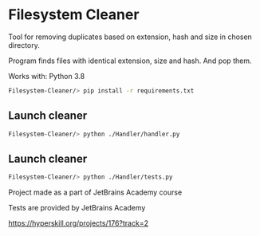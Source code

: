 # Filesystem Cleaner
Tool for removing duplicates based on extension, hash and size  in chosen directory.

Program finds files with identical extension, size and hash. And pop them.

Works with: Python 3.8

```bash
Filesystem-Cleaner/> pip install -r requirements.txt
```

## Launch cleaner

```bash
Filesystem-Cleaner/> python ./Handler/handler.py
```

## Launch cleaner

```bash
Filesystem-Cleaner/> python ./Handler/tests.py
```

Project made as a part of JetBrains Academy course

Tests are provided by JetBrains Academy

https://hyperskill.org/projects/176?track=2


